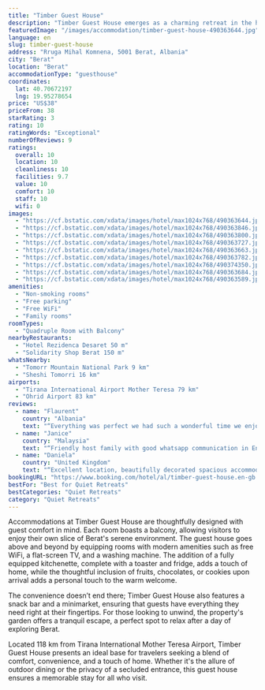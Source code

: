 ```yaml
---
title: "Timber Guest House"
description: "Timber Guest House emerges as a charming retreat in the heart of Berat, offering guests a unique blend of comfort and convenience."
featuredImage: "/images/accommodation/timber-guest-house-490363644.jpg"
language: en
slug: timber-guest-house
address: "Rruga Mihal Komnena, 5001 Berat, Albania"
city: "Berat"
location: "Berat"
accommodationType: "guesthouse"
coordinates:
  lat: 40.70672197
  lng: 19.95278654
price: "US$38"
priceFrom: 38
starRating: 3
rating: 10
ratingWords: "Exceptional"
numberOfReviews: 9
ratings:
  overall: 10
  location: 10
  cleanliness: 10
  facilities: 9.7
  value: 10
  comfort: 10
  staff: 10
  wifi: 0
images:
  - "https://cf.bstatic.com/xdata/images/hotel/max1024x768/490363644.jpg?k=620ff46e02ad4d593c77f7ae87b18d431b113ceda42b76332e61980e9ca9df2b&o=&hp=1"
  - "https://cf.bstatic.com/xdata/images/hotel/max1024x768/490363846.jpg?k=b5f42b975ccf100c5ed3727163fbc9deb13a0087950863d6e0b352bf3dbd6d01&o=&hp=1"
  - "https://cf.bstatic.com/xdata/images/hotel/max1024x768/490363800.jpg?k=0cc6aa026caf5cb5decd5742e7dd9982ef94e7c8cf6c980860407475a24396fa&o=&hp=1"
  - "https://cf.bstatic.com/xdata/images/hotel/max1024x768/490363727.jpg?k=aac8aa247cd508d24bf009873b2642ae992f135f098467942ba63131f307b3bf&o=&hp=1"
  - "https://cf.bstatic.com/xdata/images/hotel/max1024x768/490363663.jpg?k=dcdc4891372147bb2c1fabf06419ddae3981acd92e0f04b6a4b0623c51300b5e&o=&hp=1"
  - "https://cf.bstatic.com/xdata/images/hotel/max1024x768/490363782.jpg?k=6c5811d7565cd8cdcff6f4f2224d18ceab1ae47ad7400902cd12d3e384781b45&o=&hp=1"
  - "https://cf.bstatic.com/xdata/images/hotel/max1024x768/490374350.jpg?k=6bbbf2e2233088208f094c55fb52d39cd0626f01266cb4ae7f27e02b81fd13e0&o=&hp=1"
  - "https://cf.bstatic.com/xdata/images/hotel/max1024x768/490363684.jpg?k=a9e5244cfaab582228efce448f72830c698fedd872d08a0abe1357c4e27b1545&o=&hp=1"
  - "https://cf.bstatic.com/xdata/images/hotel/max1024x768/490363589.jpg?k=5aabcb3b53d4b96bf8e857a316c3a6d8a647b0f8151ca3670bac43c9c5f2be3b&o=&hp=1"
amenities:
  - "Non-smoking rooms"
  - "Free parking"
  - "Free WiFi"
  - "Family rooms"
roomTypes:
  - "Quadruple Room with Balcony"
nearbyRestaurants:
  - "Hotel Rezidenca Desaret 50 m"
  - "Solidarity Shop Berat 150 m"
whatsNearby:
  - "Tomorr Mountain National Park 9 km"
  - "Sheshi Tomorri 16 km"
airports:
  - "Tirana International Airport Mother Teresa 79 km"
  - "Ohrid Airport 83 km"
reviews:
  - name: "Flaurent"
    country: "Albania"
    text: "“Everything was perfect we had such a wonderful time we enjoyed everything. The location is perfect and peaceful.”"
  - name: "Janice"
    country: "Malaysia"
    text: "“Friendly host family with good whatsapp communication in English for directions. Very comfortable apartment, nice balcony with beautiful nature surrounds away from noise and traffic. Perfect location for exploring Berat”"
  - name: "Daniela"
    country: "United Kingdom"
    text: "“Excellent location, beautifully decorated spacious accommodation. Very clean with comfortable bed. A perfect place to stay”"
bookingURL: "https://www.booking.com/hotel/al/timber-guest-house.en-gb.html?aid=8035640"
bestFor: "Best for Quiet Retreats"
bestCategories: "Quiet Retreats"
category: "Quiet Retreats"
---
```


Accommodations at Timber Guest House are thoughtfully designed with guest comfort in mind. Each room boasts a balcony, allowing visitors to enjoy their own slice of Berat's serene environment. The guest house goes above and beyond by equipping rooms with modern amenities such as free WiFi, a flat-screen TV, and a washing machine. The addition of a fully equipped kitchenette, complete with a toaster and fridge, adds a touch of home, while the thoughtful inclusion of fruits, chocolates, or cookies upon arrival adds a personal touch to the warm welcome.

The convenience doesn’t end there; Timber Guest House also features a snack bar and a minimarket, ensuring that guests have everything they need right at their fingertips. For those looking to unwind, the property's garden offers a tranquil escape, a perfect spot to relax after a day of exploring Berat.

Located 118 km from Tirana International Mother Teresa Airport, Timber Guest House presents an ideal base for travelers seeking a blend of comfort, convenience, and a touch of home. Whether it's the allure of outdoor dining or the privacy of a secluded entrance, this guest house ensures a memorable stay for all who visit.